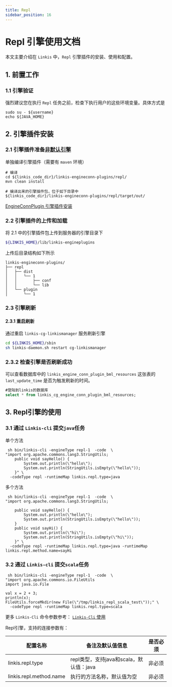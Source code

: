 ```yaml
---
title: Repl
sidebar_position: 16
---
```


# Repl 引擎使用文档

本文主要介绍在 `Linkis` 中，`Repl` 引擎插件的安装、使用和配置。

## 1. 前置工作

### 1.1 引擎验证

强烈建议您在执行 `Repl` 任务之前，检查下执行用户的这些环境变量。具体方式是
```
sudo su - ${username}
echo ${JAVA_HOME}
```

## 2. 引擎插件安装

### 2.1 引擎插件准备[非默认引擎](./overview.md)

单独编译引擎插件（需要有 `maven` 环境）

```
# 编译
cd ${linkis_code_dir}/linkis-engineconn-plugins/repl/
mvn clean install 

# 编译出来的引擎插件包，位于如下目录中
${linkis_code_dir}/linkis-engineconn-plugins/repl/target/out/
```

[EngineConnPlugin 引擎插件安装](../deployment/install-engineconn.md)

### 2.2 引擎插件的上传和加载

将 2.1 中的引擎插件包上传到服务器的引擎目录下
```bash 
${LINKIS_HOME}/lib/linkis-engineplugins
```
上传后目录结构如下所示
```
linkis-engineconn-plugins/
├── repl
│   ├── dist
│   │   └── 1
│   │       ├── conf
│   │       └── lib
│   └── plugin
│       └── 1
```
### 2.3 引擎刷新

#### 2.3.1 重启刷新
通过重启 `linkis-cg-linkismanager` 服务刷新引擎
```bash
cd ${LINKIS_HOME}/sbin
sh linkis-daemon.sh restart cg-linkismanager
```

### 2.3.2 检查引擎是否刷新成功
可以查看数据库中的 `linkis_engine_conn_plugin_bml_resources` 这张表的 `last_update_time` 是否为触发刷新的时间。

```sql
#登陆到linkis的数据库 
select * from linkis_cg_engine_conn_plugin_bml_resources;
```


## 3. Repl引擎的使用

### 3.1 通过 `Linkis-cli` 提交`java`任务

单个方法
```shell
 sh bin/linkis-cli -engineType repl-1  -code  \
"import org.apache.commons.lang3.StringUtils;
    public void sayHello() {
        System.out.println(\"hello\");
        System.out.println(StringUtils.isEmpty(\"hello\"));
    }" \
  -codeType repl -runtimeMap linkis.repl.type=java
```

多个方法
```shell
 sh bin/linkis-cli -engineType repl-1  -code  \
"import org.apache.commons.lang3.StringUtils;

    public void sayHello() {
        System.out.println(\"hello\");
        System.out.println(StringUtils.isEmpty(\"hello\"));
    }
    public void sayHi() {
        System.out.println(\"hi\");
        System.out.println(StringUtils.isEmpty(\"hi\"));
    }" \
  -codeType repl -runtimeMap linkis.repl.type=java -runtimeMap linkis.repl.method.name=sayHi
```

### 3.2 通过 `Linkis-cli` 提交`scala`任务

```shell
 sh bin/linkis-cli -engineType repl-1  -code  \
"import org.apache.commons.io.FileUtils
import java.io.File

val x = 2 + 3;
println(x);
FileUtils.forceMkdir(new File(\"/tmp/linkis_repl_scala_test\"));" \
  -codeType repl -runtimeMap linkis.repl.type=scala
```

更多 `Linkis-Cli` 命令参数参考： [`Linkis-Cli` 使用](../user-guide/linkiscli-manual.md)


Repl引擎，支持的连接参数有：

| 配置名称      | 备注及默认值信息                     | 是否必须                                   |
|-----------------|------------------------------|----------------------------------------|
| linkis.repl.type | repl类型，支持java和scala，默认值：java | 非必须 |
| linkis.repl.method.name   | 执行的方法名称，默认值为空   | 非必须 |
